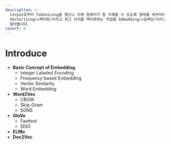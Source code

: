 ```yaml
---
description: >-
  Corpus로부터 Tokenizing을 했으니 이제 컴퓨터가 잘 이해할 수 있도록 형태를 바꾸어야 합니다. 이것을
  Vectorizing(=벡터화)이라고 하고 단어를 벡터화하는 작업을 Embedding(=임베딩)이라고 합니다. 임베딩에 대해 자세히
  알아봅시다.
coverY: 0
---
```


# Introduce

* **Basic Concept of Embedding**
  * Integer Labeled Encoding
  * Frequency based Embedding
  * Vector Similarity
  * Word Embedding
* **Word2Vec**
  * CBOW
  * Skip-Gram
  * SGNS
* **GloVe**
  * Fasttext
  * SISG
* **ELMo**
* **Doc2Vec**
